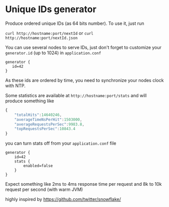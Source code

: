 Unique IDs generator
=====================================

Produce ordered unique IDs (as 64 bits number). To use it, just run

`curl http://hostname:port/nextId` or `curl http://hostname:port/nextId.json`

You can use several nodes to serve IDs, just don't forget to customize your `generator.id` (up to 1024) in `application.conf`

```
generator {
   id=42
}
```

As these ids are ordered by time, you need to synchronize your nodes clock with NTP.

Some statistics are available at `http://hostname:port/stats` and will produce something like

```javascript
{
    "totalHits":14640246,
    "averageTimeNsPerHit":1503000,
    "averageRequestsPerSec":9983.8,
    "topRequestsPerSec":10843.4
}
```

you can turn stats off from your `application.conf` file

```
generator {
    id=42
    stats {
        enabled=false
    }
}
```

Expect something like 2ms to 4ms response time per request and 8k to 10k request per second (with warm JVM)

highly inspired by https://github.com/twitter/snowflake/
